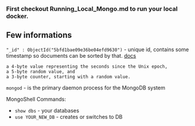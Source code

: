 ### First checkout Running_Local_Mongo.md to run your local docker. 


## Few informations
`"_id" : ObjectId("5bfd1bae09e36be04efd9630")` - unique id, contains some timestamp so documents can be sorted by that. [docs](https://docs.mongodb.com/manual/reference/method/ObjectId/#ObjectIDs-BSONObjectIDSpecification)
```
a 4-byte value representing the seconds since the Unix epoch,
a 5-byte random value, and
a 3-byte counter, starting with a random value.
```



`mongod` - is the primary daemon process for the MongoDB system




MongoShell Commands: 
- `show dbs` - your databases
- `use YOUR_NEW_DB` - creates or switches to DB
